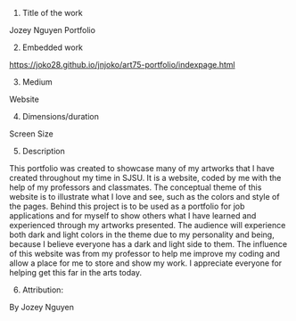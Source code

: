 1. Title of the work

  Jozey Nguyen Portfolio

2. Embedded work

  https://joko28.github.io/jnjoko/art75-portfolio/indexpage.html

3. Medium

  Website

4. Dimensions/duration

  Screen Size

5. Description 

  This portfolio was created to showcase many of my artworks that I have created throughout my time in SJSU. It is a website, coded by me with the help of my professors and classmates. The conceptual theme of this website is to illustrate what I love and see, such as the colors and style of the pages. Behind this project is to be used as a portfolio for job applications and for myself to show others what I have learned and experienced through my artworks presented. The audience will experience both dark and light colors in the theme due to my personality and being, because I believe everyone has a dark and light side to them. The influence of this website was from my professor to help me improve my coding and allow a place for me to store and show my work. I appreciate everyone for helping get this far in the arts today.

6. Attribution: 

  By Jozey Nguyen 

